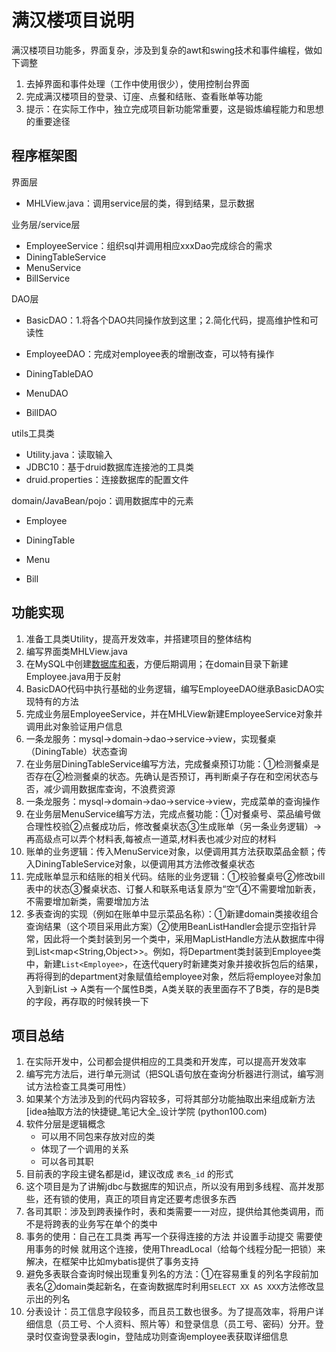 # 满汉楼项目说明
满汉楼项目功能多，界面复杂，涉及到复杂的awt和swing技术和事件编程，做如下调整

1. 去掉界面和事件处理（工作中使用很少），使用控制台界面
2. 完成满汉楼项目的登录、订座、点餐和结账、查看账单等功能
3. 提示：在实际工作中，独立完成项目新功能常重要，这是锻炼编程能力和思想的重要途径



## 程序框架图

界面层

* MHLView.java：调用service层的类，得到结果，显示数据

业务层/service层

* EmployeeService：组织sql并调用相应xxxDao完成综合的需求
* DiningTableService
* MenuService
* BillService

DAO层

* BasicDAO：1.将各个DAO共同操作放到这里；2.简化代码，提高维护性和可读性

* EmployeeDAO：完成对employee表的增删改查，可以特有操作

* DiningTableDAO

* MenuDAO

* BillDAO

utils工具类

- Utility.java：读取输入
- JDBC10：基于druid数据库连接池的工具类
- druid.properties：连接数据库的配置文件

domain/JavaBean/pojo：调用数据库中的元素

- Employee

- DiningTable
- Menu
- Bill



## 功能实现

1. 准备工具类Utility，提高开发效率，并搭建项目的整体结构
2. 编写界面类MHLView.java
3. 在MySQL中创建[数据库和表](./DataBaseSetting.md)，方便后期调用；在domain目录下新建Employee.java用于反射
4. BasicDAO代码中执行基础的业务逻辑，编写EmployeeDAO继承BasicDAO实现特有的方法
5. 完成业务层EmployeeService，并在MHLView新建EmployeeService对象并调用此对象验证用户信息
6. 一条龙服务：mysql->domain->dao->service->view，实现餐桌（DiningTable）状态查询
7. 在业务层DiningTableService编写方法，完成餐桌预订功能：①检测餐桌是否存在②检测餐桌的状态。先确认是否预订，再判断桌子存在和空闲状态与否，减少调用数据库查询，不浪费资源
8. 一条龙服务：mysql->domain->dao->service->view，完成菜单的查询操作
9. 在业务层MenuService编写方法，完成点餐功能：①对餐桌号、菜品编号做合理性校验②点餐成功后，修改餐桌状态③生成账单（另一条业务逻辑）-> 再高级点可以弄个材料表,每被点一道菜,材料表也减少对应的材料
10. 账单的业务逻辑：传入MenuService对象，以便调用其方法获取菜品金额；传入DiningTableService对象，以便调用其方法修改餐桌状态
11. 完成账单显示和结账的相关代码。结账的业务逻辑：①校验餐桌号②修改bill表中的状态③餐桌状态、订餐人和联系电话复原为“空”④不需要增加新表，不需要增加新类，需要增加方法
12. 多表查询的实现（例如在账单中显示菜品名称）：①新建domain类接收组合查询结果（这个项目采用此方案）②使用BeanListHandler会提示空指针异常，因此将一个类封装到另一个类中，采用MapListHandle方法从数据库中得到List<map<String,Object>>。例如，将Department类封装到Employee类中，新建```List<Employee>```，在迭代query时新建类对象并接收拆包后的结果，再将得到的department对象赋值给employee对象，然后将employee对象加入到新List -> A类有一个属性B类，A类关联的表里面存不了B类，存的是B类的字段，再存取的时候转换一下

## 项目总结

1. 在实际开发中，公司都会提供相应的工具类和开发库，可以提高开发效率
2. 编写完方法后，进行单元测试（把SQL语句放在查询分析器进行测试，编写测试方法检查工具类可用性）
3. 如果某个方法涉及到的代码内容较多，可将其部分功能抽取出来组成新方法 [idea抽取方法的快捷键_笔记大全_设计学院 (python100.com)
4. 软件分层是逻辑概念
   * 可以用不同包来存放对应的类
   * 体现了一个调用的关系
   * 可以各司其职
5. 目前表的字段主键名都是id，建议改成 `表名_id` 的形式
6. 这个项目是为了讲解jdbc与数据库的知识点，所以没有用到多线程、高并发那些，还有锁的使用，真正的项目肯定还要考虑很多东西
7. 各司其职：涉及到跨表操作时，表和类需要一一对应，提供给其他类调用，而不是将跨表的业务写在单个的类中
8. 事务的使用：自己在工具类 再写一个获得连接的方法 并设置手动提交 需要使用事务的时候 就用这个连接，使用ThreadLocal（给每个线程分配一把锁）来解决，在框架中比如mybatis提供了事务支持
9. 避免多表联合查询时候出现重复列名的方法：①在容易重复的列名字段前加表名②domain类起新名，在查询数据库时利用```SELECT XX AS XXX```方法修改显示出的列名
10. 分表设计：员工信息字段较多，而且员工数也很多。为了提高效率，将用户详细信息（员工号、个人资料、照片等）和登录信息（员工号、密码）分开。登录时仅查询登录表login，登陆成功则查询employee表获取详细信息